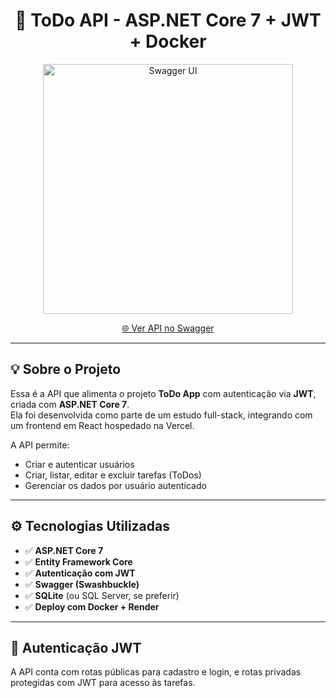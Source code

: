 <h1 align="center">🔐 ToDo API - ASP.NET Core 7 + JWT + Docker</h1>

<p align="center">
  <img src="./assets/4057A53E-35D6-4766-91E5-31BDEBBC6C1D.png" alt="Swagger UI" width="400"/>
</p>

<p align="center">
  <a href="https://api-todo-jwt.onrender.com/swagger/index.html" target="_blank">🌐 Ver API no Swagger</a>
</p>

---

## 💡 Sobre o Projeto

Essa é a API que alimenta o projeto **ToDo App** com autenticação via **JWT**, criada com **ASP.NET Core 7**.  
Ela foi desenvolvida como parte de um estudo full-stack, integrando com um frontend em React hospedado na Vercel.

A API permite:
- Criar e autenticar usuários
- Criar, listar, editar e excluir tarefas (ToDos)
- Gerenciar os dados por usuário autenticado

---

## ⚙️ Tecnologias Utilizadas

- ✅ **ASP.NET Core 7**
- ✅ **Entity Framework Core**
- ✅ **Autenticação com JWT**
- ✅ **Swagger (Swashbuckle)**
- ✅ **SQLite** (ou SQL Server, se preferir)
- ✅ **Deploy com Docker + Render**

---

## 🔐 Autenticação JWT

A API conta com rotas públicas para cadastro e login, e rotas privadas protegidas com JWT para acesso às tarefas.

